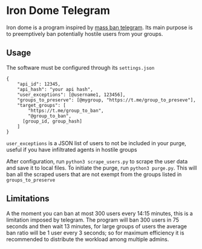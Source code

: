 # Iron Dome Telegram
Iron dome is a program inspired by [mass ban telegram](https://github.com/egonalbrecht/mass_ban_telegram).
Its main purpose is to preemptively ban potentially hostile users from your groups.

## Usage

The software must be configured through its `settings.json`
```
{
    "api_id": 12345,
    "api_hash": "your api hash",
    "user_exceptions": [@username1, 123456],
    "groups_to_preserve": [@mygroup, "https://t.me/group_to_preseve"],
    "target_groups": [
	    "https://t.me/group_to_ban",
	    "@group_to_ban",
      [group_id, group_hash]
    ]
}
```
`user_exceptions` is a JSON list of users to not be included in your purge, useful if you have infiltrated agents
in hostile groups

After configuration, run `python3 scrape_users.py` to scrape the user data and save it to local files.
To initiate the purge, run `python3 purge.py`. This will ban all the scraped users that are not exempt from the
groups listed in `groups_to_preserve`

## Limitations
A the moment you can ban at most 300 users every 14:15 minutes, this is a limitation imposed by telegram.
The program will ban 300 users in 75 seconds and then wait 13 minutes, for large groups of users the average ban
ratio will be 1 user every 3 seconds; so for maximum efficiency it is recommended to distribute the workload
among multiple admins.
